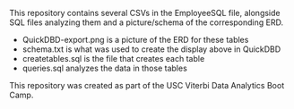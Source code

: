This repository contains several CSVs in the EmployeeSQL file, alongside SQL files analyzing them and a picture/schema of the corresponding ERD. 
* QuickDBD-export.png is a picture of the ERD for these tables
* schema.txt is what was used to create the display above in QuickDBD
* createtables.sql is the file that creates each table
* queries.sql analyzes the data in those tables 


This repository was created as part of the USC Viterbi Data Analytics Boot Camp. 
